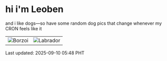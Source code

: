 # hi i'm Leoben

and i like dogs—so have some random dog pics that change whenever my CRON feels like it

|  |  |
|--------|----------|
| ![Borzoi](https://random-dog-vercel.vercel.app/api/random-borzoi?v=1757454500) | ![Labrador](https://random-dog-vercel.vercel.app/api/random-labrador?v=1757454500) |

Last updated: 2025-09-10 05:48 PHT
